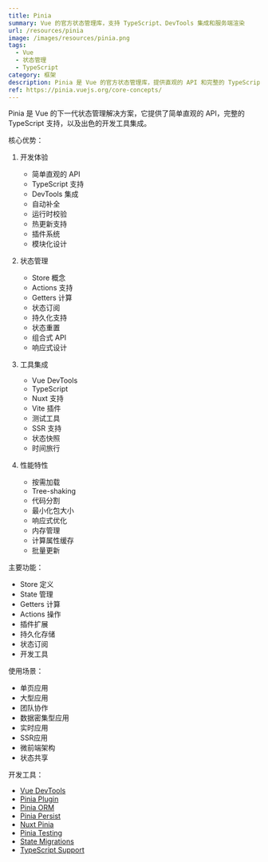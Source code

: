 ```yaml
---
title: Pinia
summary: Vue 的官方状态管理库，支持 TypeScript、DevTools 集成和服务端渲染
url: /resources/pinia
image: /images/resources/pinia.png
tags:
  - Vue
  - 状态管理
  - TypeScript
category: 框架
description: Pinia 是 Vue 的官方状态管理库，提供直观的 API 和完整的 TypeScript 支持，适用于任何规模的 Vue 应用。
ref: https://pinia.vuejs.org/core-concepts/
---
```


Pinia 是 Vue 的下一代状态管理解决方案，它提供了简单直观的 API，完整的 TypeScript 支持，以及出色的开发工具集成。

核心优势：

1. 开发体验
   - 简单直观的 API
   - TypeScript 支持
   - DevTools 集成
   - 自动补全
   - 运行时校验
   - 热更新支持
   - 插件系统
   - 模块化设计

2. 状态管理
   - Store 概念
   - Actions 支持
   - Getters 计算
   - 状态订阅
   - 持久化支持
   - 状态重置
   - 组合式 API
   - 响应式设计

3. 工具集成
   - Vue DevTools
   - TypeScript
   - Nuxt 支持
   - Vite 插件
   - 测试工具
   - SSR 支持
   - 状态快照
   - 时间旅行

4. 性能特性
   - 按需加载
   - Tree-shaking
   - 代码分割
   - 最小化包大小
   - 响应式优化
   - 内存管理
   - 计算属性缓存
   - 批量更新

主要功能：
- Store 定义
- State 管理
- Getters 计算
- Actions 操作
- 插件扩展
- 持久化存储
- 状态订阅
- 开发工具

使用场景：
- 单页应用
- 大型应用
- 团队协作
- 数据密集型应用
- 实时应用
- SSR应用
- 微前端架构
- 状态共享

开发工具：
- [Vue DevTools](https://devtools.vuejs.org/)
- [Pinia Plugin](https://pinia.vuejs.org/core-concepts/plugins.html)
- [Pinia ORM](https://github.com/codenothing/pinia-orm)
- [Pinia Persist](https://github.com/prazdevs/pinia-plugin-persistedstate)
- [Nuxt Pinia](https://nuxt.com/modules/pinia)
- [Pinia Testing](https://pinia.vuejs.org/cookbook/testing.html)
- [State Migrations](https://pinia.vuejs.org/cookbook/migration-v5.html)
- [TypeScript Support](https://pinia.vuejs.org/cookbook/typescript.html)
